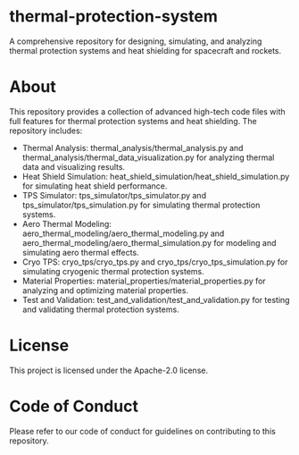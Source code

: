 # thermal-protection-system

 A comprehensive repository for designing, simulating, and analyzing thermal protection systems and heat shielding for spacecraft and rockets.

# About

This repository provides a collection of advanced high-tech code files with full features for thermal protection systems and heat shielding. The repository includes:

- Thermal Analysis: thermal_analysis/thermal_analysis.py and thermal_analysis/thermal_data_visualization.py for analyzing thermal data and visualizing results.
- Heat Shield Simulation: heat_shield_simulation/heat_shield_simulation.py for simulating heat shield performance.
- TPS Simulator: tps_simulator/tps_simulator.py and tps_simulator/tps_simulation.py for simulating thermal protection systems.
- Aero Thermal Modeling: aero_thermal_modeling/aero_thermal_modeling.py and aero_thermal_modeling/aero_thermal_simulation.py for modeling and simulating aero thermal effects.
- Cryo TPS: cryo_tps/cryo_tps.py and cryo_tps/cryo_tps_simulation.py for simulating cryogenic thermal protection systems.
- Material Properties: material_properties/material_properties.py for analyzing and optimizing material properties.
- Test and Validation: test_and_validation/test_and_validation.py for testing and validating thermal protection systems.

# License

This project is licensed under the Apache-2.0 license.

# Code of Conduct

Please refer to our code of conduct for guidelines on contributing to this repository.
